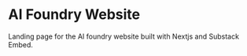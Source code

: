 # AI Foundry Website

Landing page for the AI foundry website built with Nextjs and Substack Embed.
